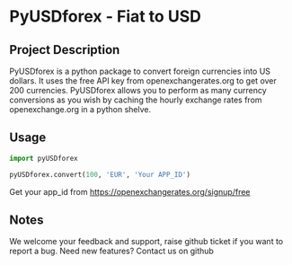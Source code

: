 # PyUSDforex - Fiat to USD

## Project Description
PyUSDforex is a python package to convert foreign currencies into US dollars. It uses the free API key from openexchangerates.org to get over 200 currencies. PyUSDforex allows you to perform as many currency conversions as you wish by caching the hourly exchange rates from openexchange.org in a python shelve.

 ## Usage
 ```python
import pyUSDforex

pyUSDforex.convert(100, 'EUR', 'Your APP_ID')
```

Get your app_id from https://openexchangerates.org/signup/free

## Notes
We welcome your feedback and support, raise github ticket if you want to report a bug. Need new features? Contact us on github
